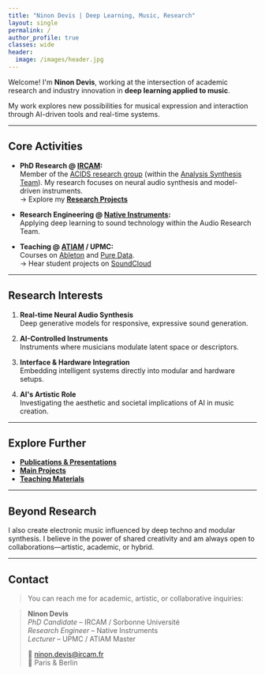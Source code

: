 ```yaml
---
title: "Ninon Devis | Deep Learning, Music, Research"
layout: single
permalink: /
author_profile: true
classes: wide
header:
  image: /images/header.jpg
---
```


Welcome! I'm **Ninon Devis**, working at the intersection of academic research and industry innovation in **deep learning applied to music**.

My work explores new possibilities for musical expression and interaction through AI-driven tools and real-time systems.

---

## Core Activities

- **PhD Research @ [IRCAM](http://www.ircam.fr):**  
  Member of the [ACIDS research group](http://acids.ircam.fr) (within the [Analysis Synthesis Team](http://anasynth.ircam.fr/home/english)). My research focuses on neural audio synthesis and model-driven instruments.  
  → Explore my [**Research Projects**](/research/)

- **Research Engineering @ [Native Instruments](https://www.native-instruments.com/en/):**  
  Applying deep learning to sound technology within the Audio Research Team.

- **Teaching @ [ATIAM](http://atiam.ircam.fr) / UPMC:**  
  Courses on [Ableton](/teaching/ableton/) and [Pure Data](/teaching/puredata/).  
  → Hear student projects on [SoundCloud](https://soundcloud.com/atiam-ircam/sets)

---

## Research Interests

1. **Real-time Neural Audio Synthesis**  
   Deep generative models for responsive, expressive sound generation.

2. **AI-Controlled Instruments**  
   Instruments where musicians modulate latent space or descriptors.

3. **Interface & Hardware Integration**  
   Embedding intelligent systems directly into modular and hardware setups.

4. **AI's Artistic Role**  
   Investigating the aesthetic and societal implications of AI in music creation.

---

## Explore Further

- [**Publications & Presentations**](/publications/)
- [**Main Projects**](/projects/)
- [**Teaching Materials**](/teaching/)

---

## Beyond Research

I also create electronic music influenced by deep techno and modular synthesis. I believe in the power of shared creativity and am always open to collaborations—artistic, academic, or hybrid.

---

## Contact

> You can reach me for academic, artistic, or collaborative inquiries:

<blockquote class="contact">

**Ninon Devis**  
*PhD Candidate* – IRCAM / Sorbonne Université  
*Research Engineer* – Native Instruments  
*Lecturer* – UPMC / ATIAM Master  

📧 ninon.devis@ircam.fr  
📍 Paris & Berlin  
</blockquote>

